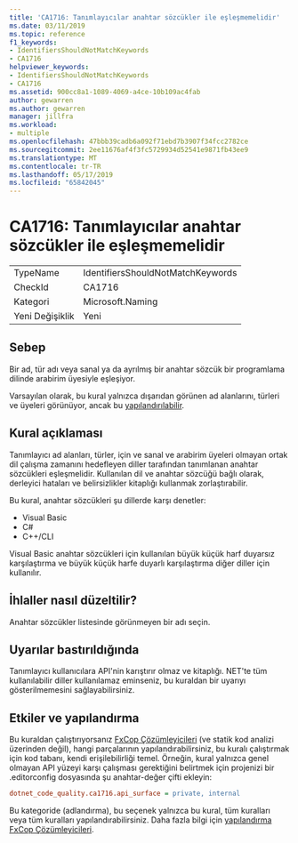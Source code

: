 ```yaml
---
title: 'CA1716: Tanımlayıcılar anahtar sözcükler ile eşleşmemelidir'
ms.date: 03/11/2019
ms.topic: reference
f1_keywords:
- IdentifiersShouldNotMatchKeywords
- CA1716
helpviewer_keywords:
- IdentifiersShouldNotMatchKeywords
- CA1716
ms.assetid: 900cc8a1-1089-4069-a4ce-10b109ac4fab
author: gewarren
ms.author: gewarren
manager: jillfra
ms.workload:
- multiple
ms.openlocfilehash: 47bbb39cadb6a092f71ebd7b3907f34fcc2782ce
ms.sourcegitcommit: 2ee11676af4f3fc5729934d52541e9871fb43ee9
ms.translationtype: MT
ms.contentlocale: tr-TR
ms.lasthandoff: 05/17/2019
ms.locfileid: "65842045"
---
```

# <a name="ca1716-identifiers-should-not-match-keywords"></a>CA1716: Tanımlayıcılar anahtar sözcükler ile eşleşmemelidir

|||
|-|-|
|TypeName|IdentifiersShouldNotMatchKeywords|
|CheckId|CA1716|
|Kategori|Microsoft.Naming|
|Yeni Değişiklik|Yeni|

## <a name="cause"></a>Sebep

Bir ad, tür adı veya sanal ya da ayrılmış bir anahtar sözcük bir programlama dilinde arabirim üyesiyle eşleşiyor.

Varsayılan olarak, bu kural yalnızca dışarıdan görünen ad alanlarını, türleri ve üyeleri görünüyor, ancak bu [yapılandırılabilir](#configurability).

## <a name="rule-description"></a>Kural açıklaması

Tanımlayıcı ad alanları, türler, için ve sanal ve arabirim üyeleri olmayan ortak dil çalışma zamanını hedefleyen diller tarafından tanımlanan anahtar sözcükleri eşleşmelidir. Kullanılan dil ve anahtar sözcüğü bağlı olarak, derleyici hataları ve belirsizlikler kitaplığı kullanmak zorlaştırabilir.

Bu kural, anahtar sözcükleri şu dillerde karşı denetler:

- Visual Basic
- C#
- C++/CLI

Visual Basic anahtar sözcükleri için kullanılan büyük küçük harf duyarsız karşılaştırma ve büyük küçük harfe duyarlı karşılaştırma diğer diller için kullanılır.

## <a name="how-to-fix-violations"></a>İhlaller nasıl düzeltilir?

Anahtar sözcükler listesinde görünmeyen bir adı seçin.

## <a name="when-to-suppress-warnings"></a>Uyarılar bastırıldığında

Tanımlayıcı kullanıcılara API'nin karıştırır olmaz ve kitaplığı. NET'te tüm kullanılabilir diller kullanılamaz eminseniz, bu kuraldan bir uyarıyı gösterilmemesini sağlayabilirsiniz.

## <a name="configurability"></a>Etkiler ve yapılandırma

Bu kuraldan çalıştırıyorsanız [FxCop Çözümleyicileri](install-fxcop-analyzers.md) (ve statik kod analizi üzerinden değil), hangi parçalarının yapılandırabilirsiniz, bu kuralı çalıştırmak için kod tabanı, kendi erişilebilirliği temel. Örneğin, kural yalnızca genel olmayan API yüzeyi karşı çalışması gerektiğini belirtmek için projenizi bir .editorconfig dosyasında şu anahtar-değer çifti ekleyin:

```ini
dotnet_code_quality.ca1716.api_surface = private, internal
```

Bu kategoride (adlandırma), bu seçenek yalnızca bu kural, tüm kuralları veya tüm kuralları yapılandırabilirsiniz. Daha fazla bilgi için [yapılandırma FxCop Çözümleyicileri](configure-fxcop-analyzers.md).